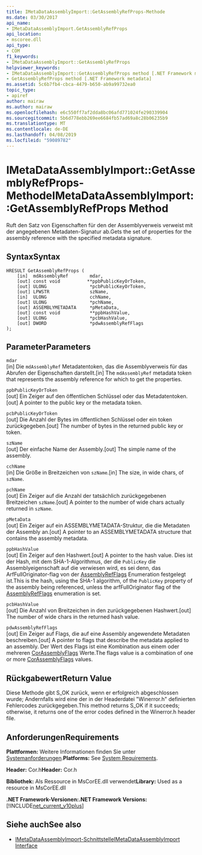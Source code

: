 ```yaml
---
title: IMetaDataAssemblyImport::GetAssemblyRefProps-Methode
ms.date: 03/30/2017
api_name:
- IMetaDataAssemblyImport.GetAssemblyRefProps
api_location:
- mscoree.dll
api_type:
- COM
f1_keywords:
- IMetaDataAssemblyImport::GetAssemblyRefProps
helpviewer_keywords:
- IMetaDataAssemblyImport::GetAssemblyRefProps method [.NET Framework metadata]
- GetAssemblyRefProps method [.NET Framework metadata]
ms.assetid: 5c6b7fb4-cbca-4479-b650-ab9a99732ea0
topic_type:
- apiref
author: mairaw
ms.author: mairaw
ms.openlocfilehash: e6c550ff7af2dda8bc06afd771024fe290339904
ms.sourcegitcommit: 5b6d778ebb269ee6684fb57ad69a8c28b06235b9
ms.translationtype: MT
ms.contentlocale: de-DE
ms.lasthandoff: 04/08/2019
ms.locfileid: "59089782"
---
```

# <a name="imetadataassemblyimportgetassemblyrefprops-method"></a><span data-ttu-id="81c7f-102">IMetaDataAssemblyImport::GetAssemblyRefProps-Methode</span><span class="sxs-lookup"><span data-stu-id="81c7f-102">IMetaDataAssemblyImport::GetAssemblyRefProps Method</span></span>
<span data-ttu-id="81c7f-103">Ruft den Satz von Eigenschaften für den der Assemblyverweis verweist mit der angegebenen Metadaten-Signatur ab.</span><span class="sxs-lookup"><span data-stu-id="81c7f-103">Gets the set of properties for the assembly reference with the specified metadata signature.</span></span>  
  
## <a name="syntax"></a><span data-ttu-id="81c7f-104">Syntax</span><span class="sxs-lookup"><span data-stu-id="81c7f-104">Syntax</span></span>  
  
```  
HRESULT GetAssemblyRefProps (  
    [in]  mdAssemblyRef        mdar,   
    [out] const void          **ppbPublicKeyOrToken,   
    [out] ULONG                *pcbPublicKeyOrToken,   
    [out] LPWSTR               szName,   
    [in]  ULONG                cchName,   
    [out] ULONG                *pchName,   
    [out] ASSEMBLYMETADATA     *pMetaData,   
    [out] const void           **ppbHashValue,   
    [out] ULONG                *pcbHashValue,   
    [out] DWORD                *pdwAssemblyRefFlags  
);  
```  
  
## <a name="parameters"></a><span data-ttu-id="81c7f-105">Parameter</span><span class="sxs-lookup"><span data-stu-id="81c7f-105">Parameters</span></span>  
 `mdar`  
 <span data-ttu-id="81c7f-106">[in] Die `mdAssemblyRef` Metadatentoken, das die Assemblyverweis für das Abrufen der Eigenschaften darstellt.</span><span class="sxs-lookup"><span data-stu-id="81c7f-106">[in] The `mdAssemblyRef` metadata token that represents the assembly reference for which to get the properties.</span></span>  
  
 `ppbPublicKeyOrToken`  
 <span data-ttu-id="81c7f-107">[out] Ein Zeiger auf den öffentlichen Schlüssel oder das Metadatentoken.</span><span class="sxs-lookup"><span data-stu-id="81c7f-107">[out] A pointer to the public key or the metadata token.</span></span>  
  
 `pcbPublicKeyOrToken`  
 <span data-ttu-id="81c7f-108">[out] Die Anzahl der Bytes im öffentlichen Schlüssel oder ein token zurückgegeben.</span><span class="sxs-lookup"><span data-stu-id="81c7f-108">[out] The number of bytes in the returned public key or token.</span></span>  
  
 `szName`  
 <span data-ttu-id="81c7f-109">[out] Der einfache Name der Assembly.</span><span class="sxs-lookup"><span data-stu-id="81c7f-109">[out] The simple name of the assembly.</span></span>  
  
 `cchName`  
 <span data-ttu-id="81c7f-110">[in] Die Größe in Breitzeichen von `szName`.</span><span class="sxs-lookup"><span data-stu-id="81c7f-110">[in] The size, in wide chars, of `szName`.</span></span>  
  
 `pchName`  
 <span data-ttu-id="81c7f-111">[out] Ein Zeiger auf die Anzahl der tatsächlich zurückgegebenen Breitzeichen `szName`.</span><span class="sxs-lookup"><span data-stu-id="81c7f-111">[out] A pointer to the number of wide chars actually returned in `szName`.</span></span>  
  
 `pMetaData`  
 <span data-ttu-id="81c7f-112">[out] Ein Zeiger auf ein ASSEMBLYMETADATA-Struktur, die die Metadaten der Assembly an.</span><span class="sxs-lookup"><span data-stu-id="81c7f-112">[out] A pointer to an ASSEMBLYMETADATA structure that contains the assembly metadata.</span></span>  
  
 `ppbHashValue`  
 <span data-ttu-id="81c7f-113">[out] Ein Zeiger auf den Hashwert.</span><span class="sxs-lookup"><span data-stu-id="81c7f-113">[out] A pointer to the hash value.</span></span> <span data-ttu-id="81c7f-114">Dies ist der Hash, mit dem SHA-1-Algorithmus, der die `PublicKey` die Assemblyeigenschaft auf die verwiesen wird, es sei denn, das ArfFullOriginator-flag von der [AssemblyRefFlags](../../../../docs/framework/unmanaged-api/metadata/assemblyrefflags-enumeration.md) Enumeration festgelegt ist.</span><span class="sxs-lookup"><span data-stu-id="81c7f-114">This is the hash, using the SHA-1 algorithm, of the `PublicKey` property of the assembly being referenced, unless the arfFullOriginator flag of the [AssemblyRefFlags](../../../../docs/framework/unmanaged-api/metadata/assemblyrefflags-enumeration.md) enumeration is set.</span></span>  
  
 `pcbHashValue`  
 <span data-ttu-id="81c7f-115">[out] Die Anzahl von Breitzeichen in den zurückgegebenen Hashwert.</span><span class="sxs-lookup"><span data-stu-id="81c7f-115">[out] The number of wide chars in the returned hash value.</span></span>  
  
 `pdwAssemblyRefFlags`  
 <span data-ttu-id="81c7f-116">[out] Ein Zeiger auf Flags, die auf eine Assembly angewendete Metadaten beschreiben.</span><span class="sxs-lookup"><span data-stu-id="81c7f-116">[out] A pointer to flags that describe the metadata applied to an assembly.</span></span> <span data-ttu-id="81c7f-117">Der Wert des Flags ist eine Kombination aus einem oder mehreren [CorAssemblyFlags](../../../../docs/framework/unmanaged-api/metadata/corassemblyflags-enumeration.md) Werte.</span><span class="sxs-lookup"><span data-stu-id="81c7f-117">The flags value is a combination of one or more [CorAssemblyFlags](../../../../docs/framework/unmanaged-api/metadata/corassemblyflags-enumeration.md) values.</span></span>  
  
## <a name="return-value"></a><span data-ttu-id="81c7f-118">Rückgabewert</span><span class="sxs-lookup"><span data-stu-id="81c7f-118">Return Value</span></span>  
 <span data-ttu-id="81c7f-119">Diese Methode gibt S_OK zurück, wenn er erfolgreich abgeschlossen wurde; Andernfalls wird eine der in der Headerdatei "Winerror.h" definierten Fehlercodes zurückgegeben.</span><span class="sxs-lookup"><span data-stu-id="81c7f-119">This method returns S_OK if it succeeds; otherwise, it returns one of the error codes defined in the Winerror.h header file.</span></span>  
  
## <a name="requirements"></a><span data-ttu-id="81c7f-120">Anforderungen</span><span class="sxs-lookup"><span data-stu-id="81c7f-120">Requirements</span></span>  
 <span data-ttu-id="81c7f-121">**Plattformen:** Weitere Informationen finden Sie unter [Systemanforderungen](../../../../docs/framework/get-started/system-requirements.md).</span><span class="sxs-lookup"><span data-stu-id="81c7f-121">**Platforms:** See [System Requirements](../../../../docs/framework/get-started/system-requirements.md).</span></span>  
  
 <span data-ttu-id="81c7f-122">**Header:** Cor.h</span><span class="sxs-lookup"><span data-stu-id="81c7f-122">**Header:** Cor.h</span></span>  
  
 <span data-ttu-id="81c7f-123">**Bibliothek:** Als Ressource in MsCorEE.dll verwendet</span><span class="sxs-lookup"><span data-stu-id="81c7f-123">**Library:** Used as a resource in MsCorEE.dll</span></span>  
  
 **<span data-ttu-id="81c7f-124">.NET Framework-Versionen:</span><span class="sxs-lookup"><span data-stu-id="81c7f-124">.NET Framework Versions:</span></span>** [!INCLUDE[net_current_v10plus](../../../../includes/net-current-v10plus-md.md)]  
  
## <a name="see-also"></a><span data-ttu-id="81c7f-125">Siehe auch</span><span class="sxs-lookup"><span data-stu-id="81c7f-125">See also</span></span>

- [<span data-ttu-id="81c7f-126">IMetaDataAssemblyImport-Schnittstelle</span><span class="sxs-lookup"><span data-stu-id="81c7f-126">IMetaDataAssemblyImport Interface</span></span>](../../../../docs/framework/unmanaged-api/metadata/imetadataassemblyimport-interface.md)
